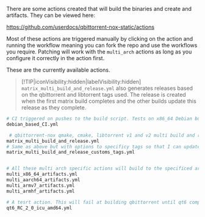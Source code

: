 There are some actions created that will build the binaries and create and artifacts. They can be viewed here:

<https://github.com/userdocs/qbittorrent-nox-static/actions>

Most of these actions are triggered manually by clicking on the action and running the workflow meaning you can fork the repo and use the workflows you require. Patching will work with the `multi_arch` actions as long as you configure it correctly in the action first.

These are the currently available actions.

>  [!TIP|iconVisibility:hidden|labelVisibility:hidden] `matrix_multi_build_and_release.yml` also generates releases based on the qbittorrent and libtorrent tags used. The release is created when the first matrix build completes and the other builds update this release as they complete.

```bash
# CI triggered on pushes to the build script. Tests on x86_64 Debian buster/sid Ubuntu Focal/hirsute to make sure it all works on these platforms.
debian_based_CI.yml

 # qbittorrent-nox qmake, cmake, libtorrent v1 and v2 multi build and release across these architectures - x86_64 armhf armv7 aarch64 cross built via musl prebuilt toolchains. 32 builds are created. 16 per release.
matrix_multi_build_and_release.yml
# Same as above but with options to specificy tags so that I can update previous releases.
matrix_multi_build_and_release_customs_tags.yml


# All these multi arch specific actions will build to the specificed arch using qmake and cmake using the latest releases of qbittorrent and libtorrent, with and without icu for libtorrent v1 an v2. 8 articafts per action are created.
multi_x86_64_artifacts.yml
multi_aarch64_artifacts.yml 
multi_armv7_artifacts.yml 
multi_armhf_artifacts.yml

# A tesrt action. This will fail at building qbittorrent until qt6 compatible fixes are pushed to master
qt6_RC_2_0_icu_amd64.yml

```
